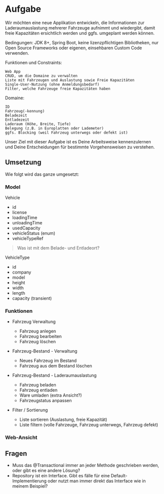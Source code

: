 # Aufgabe

Wir möchten eine neue Applikation entwickeln, die Informationen zur Laderaumauslastung mehrerer Fahrzeuge aufnimmt und wiedergibt, damit freie Kapazitäten ersichtlich werden und ggfs. umgeplant werden können.

Bedingungen: JDK 8+, Spring Boot, keine lizenzpflichtigen Bibliotheken, nur Open Source Frameworks oder eigenen, einsehbaren Custom Code verwenden.

Funktionen und Constraints:

    Web App
    CRUD, um die Domaine zu verwalten
    Liste mit Fahrzeugen und Auslastung sowie Freie Kapazitäten
    Single-User-Nutzung (ohne Anmeldungsbedarf)
    Filter, welche Fahrzeuge freie Kapazitäten haben

Domaine:

    ID
    Fahrzeug(-kennung)
    Beladezeit
    Entladezeit
    Laderaum (Höhe, Breite, Tiefe)
    Belegung (z.B. in Europlatten oder Lademeter)
    ggfs. Blocking (weil Fahrzeug unterwegs oder defekt ist)

Unser Ziel mit dieser Aufgabe ist es Deine Arbeitsweise kennenzulernen und Deine Entscheidungen für bestimmte Vorgehensweisen zu verstehen.

## Umsetzung
Wie folgt wird das ganze umgesetzt:

### Model 
Vehicle
* id
* license
* loadingTime
* unloadingTime
* usedCapacity
* vehicleStatus (enum)
* vehicleTypeRef
> Was ist mit dem Belade- und Entladeort?

VehicleType
* id
* company
* model
* height
* width
* length
* capacity (transient)


### Funktionen
* Fahrzeug Verwaltung 
  * Fahrzeug anlegen
  * Fahrzeug bearbeiten
  * Fahrzeug löschen
  
* Fahrzeug-Bestand - Verwaltung
  * Neues Fahrzeug im Bestand
  * Fahrzeug aus dem Bestand löschen
* Fahrzeug-Bestand - Laderaumauslastung
  * Fahrzeug beladen
  * Fahrzeug entladen
  * Ware umladen (extra Ansicht?)
  * Fahrzeugstatus anpassen
* Filter / Sortierung
  * Liste sortieren (Auslastung, freie Kapazität)
  * Liste filtern (volle Fahrzeuge, Fahrzeug unterwegs, Fahrzeug defekt)


### Web-Ansicht


## Fragen
* Muss das @Transactional immer an jeder Methode geschrieben werden, oder gibt es eine andere Lösung?
* Repository ist ein Interface. Gibt es fälle für eine Default-Implementierung oder nutzt man immer direkt das Interface wie in meinem Beispiel?
